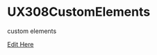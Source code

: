 # UX308CustomElements
custom elements  

[Edit Here](https://diy-pwa.dev/~/gh/NidaShanar/UX308CustomElements)
